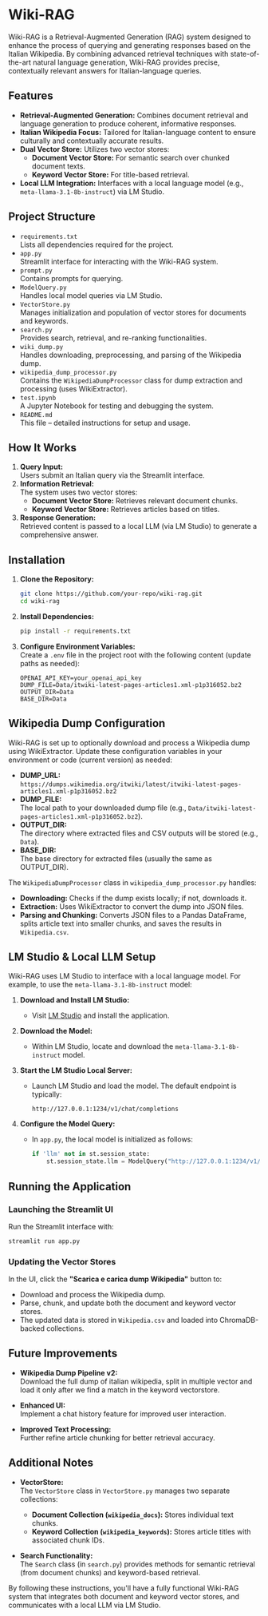 # Wiki-RAG

Wiki-RAG is a Retrieval-Augmented Generation (RAG) system designed to enhance the process of querying and generating responses based on the Italian Wikipedia. By combining advanced retrieval techniques with state-of-the-art natural language generation, Wiki-RAG provides precise, contextually relevant answers for Italian-language queries.

## Features

- **Retrieval-Augmented Generation:** Combines document retrieval and language generation to produce coherent, informative responses.
- **Italian Wikipedia Focus:** Tailored for Italian-language content to ensure culturally and contextually accurate results.
- **Dual Vector Store:** Utilizes two vector stores:
  - **Document Vector Store:** For semantic search over chunked document texts.
  - **Keyword Vector Store:** For title-based retrieval.
- **Local LLM Integration:** Interfaces with a local language model (e.g., `meta-llama-3.1-8b-instruct`) via LM Studio.

## Project Structure

- `requirements.txt`  
  Lists all dependencies required for the project.
- `app.py`  
  Streamlit interface for interacting with the Wiki-RAG system.
- `prompt.py`  
  Contains prompts for querying.
- `ModelQuery.py`  
  Handles local model queries via LM Studio.
- `VectorStore.py`  
  Manages initialization and population of vector stores for documents and keywords.
- `search.py`  
  Provides search, retrieval, and re-ranking functionalities.
- `wiki_dump.py`  
  Handles downloading, preprocessing, and parsing of the Wikipedia dump.
- `wikipedia_dump_processor.py`  
  Contains the `WikipediaDumpProcessor` class for dump extraction and processing (uses WikiExtractor).
- `test.ipynb`  
  A Jupyter Notebook for testing and debugging the system.
- `README.md`  
  This file – detailed instructions for setup and usage.

## How It Works

1. **Query Input:**  
   Users submit an Italian query via the Streamlit interface.
2. **Information Retrieval:**  
   The system uses two vector stores:
   - **Document Vector Store:** Retrieves relevant document chunks.
   - **Keyword Vector Store:** Retrieves articles based on titles.
3. **Response Generation:**  
   Retrieved content is passed to a local LLM (via LM Studio) to generate a comprehensive answer.

## Installation

1. **Clone the Repository:**
   ```bash
   git clone https://github.com/your-repo/wiki-rag.git
   cd wiki-rag
   ```

2. **Install Dependencies:**
   ```bash
   pip install -r requirements.txt
   ```

3. **Configure Environment Variables:**  
   Create a `.env` file in the project root with the following content (update paths as needed):
   ```env
   OPENAI_API_KEY=your_openai_api_key
   DUMP_FILE=Data/itwiki-latest-pages-articles1.xml-p1p316052.bz2
   OUTPUT_DIR=Data
   BASE_DIR=Data
   ```

## Wikipedia Dump Configuration

Wiki-RAG is set up to optionally download and process a Wikipedia dump using WikiExtractor. Update these configuration variables in your environment or code (current version) as needed:

- **DUMP_URL:**  
  `https://dumps.wikimedia.org/itwiki/latest/itwiki-latest-pages-articles1.xml-p1p316052.bz2`
- **DUMP_FILE:**  
  The local path to your downloaded dump file (e.g., `Data/itwiki-latest-pages-articles1.xml-p1p316052.bz2`).
- **OUTPUT_DIR:**  
  The directory where extracted files and CSV outputs will be stored (e.g., `Data`).
- **BASE_DIR:**  
  The base directory for extracted files (usually the same as OUTPUT_DIR).

The `WikipediaDumpProcessor` class in `wikipedia_dump_processor.py` handles:
- **Downloading:** Checks if the dump exists locally; if not, downloads it.
- **Extraction:** Uses WikiExtractor to convert the dump into JSON files.
- **Parsing and Chunking:** Converts JSON files to a Pandas DataFrame, splits article text into smaller chunks, and saves the results in `Wikipedia.csv`.

## LM Studio & Local LLM Setup

Wiki-RAG uses LM Studio to interface with a local language model. For example, to use the `meta-llama-3.1-8b-instruct` model:

1. **Download and Install LM Studio:**
   - Visit [LM Studio](https://lmstudio.ai/) and install the application.

2. **Download the Model:**
   - Within LM Studio, locate and download the `meta-llama-3.1-8b-instruct` model.

3. **Start the LM Studio Local Server:**
   - Launch LM Studio and load the model. The default endpoint is typically:
     ```
     http://127.0.0.1:1234/v1/chat/completions
     ```

4. **Configure the Model Query:**
   - In `app.py`, the local model is initialized as follows:
     ```python
     if 'llm' not in st.session_state:
         st.session_state.llm = ModelQuery("http://127.0.0.1:1234/v1/chat/completions", "meta-llama-3.1-8b-instruct")
     ```

## Running the Application

### Launching the Streamlit UI

Run the Streamlit interface with:
```bash
streamlit run app.py
```

### Updating the Vector Stores

In the UI, click the **"Scarica e carica dump Wikipedia"** button to:
- Download and process the Wikipedia dump.
- Parse, chunk, and update both the document and keyword vector stores.
- The updated data is stored in `Wikipedia.csv` and loaded into ChromaDB-backed collections.

## Future Improvements

- **Wikipedia Dump Pipeline v2:**  
  Download the full dump of italian wikipedia, split in multiple vector and load it only after we find a match in the keyword vectorstore.

- **Enhanced UI:**  
  Implement a chat history feature for improved user interaction.
- **Improved Text Processing:**  
  Further refine article chunking for better retrieval accuracy.

## Additional Notes

- **VectorStore:**  
  The `VectorStore` class in `VectorStore.py` manages two separate collections:
  - **Document Collection (`wikipedia_docs`):** Stores individual text chunks.
  - **Keyword Collection (`wikipedia_keywords`):** Stores article titles with associated chunk IDs.
  
- **Search Functionality:**  
  The `Search` class (in `search.py`) provides methods for semantic retrieval (from document chunks) and keyword-based retrieval.

By following these instructions, you'll have a fully functional Wiki-RAG system that integrates both document and keyword vector stores, and communicates with a local LLM via LM Studio.
